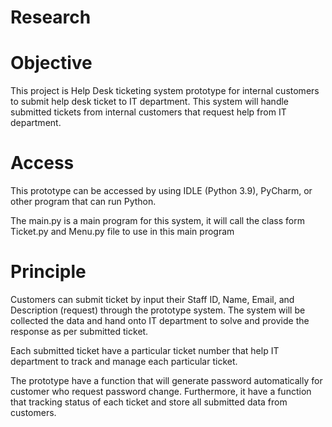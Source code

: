 # Research

# Objective
This project is Help Desk ticketing system prototype for internal customers to submit help desk ticket to IT department.
This system will handle submitted tickets from internal customers that request help from IT department.

# Access
This prototype can be accessed by using IDLE (Python 3.9), PyCharm, or other program that can run Python.

The main.py is a main program for this system, it will  call the class form Ticket.py and Menu.py file to use in this main program

# Principle
Customers can submit ticket by input their Staff ID, Name, Email, and Description (request) through the prototype system.
The system will be collected the data and hand onto IT department to solve and provide the response as per submitted ticket.

Each submitted ticket have a particular ticket number that help IT department to track and manage each particular ticket.

The prototype have a function that will generate password automatically for customer who request password change.
Furthermore, it have a function that tracking status of each ticket and store all submitted data from customers.
